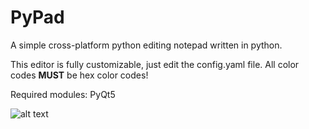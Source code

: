 # PyPad
A simple cross-platform python editing notepad written in python.

This editor is fully customizable, just edit the config.yaml file. All color codes  **MUST** be hex color codes!

Required modules: PyQt5

![alt text](https://raw.githubusercontent.com/Fuchsiaff/as/master/2018-07-06-003240_800x600_scrot.png)
